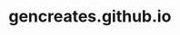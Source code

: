 # gencreates.github.io
<html>
<title> ABOUT ME </title>
<body>
<style>







</style>
</body>
</hmtl>

